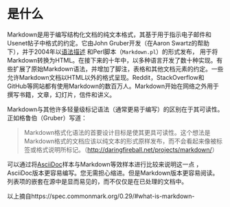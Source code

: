 # 是什么
Markdown是用于编写结构化文档的纯文本格式，其基于用于指示电子邮件和Usenet帖子中格式的约定。它由John Gruber开发（在Aaron Swartz的帮助下），并于2004年以[语法描述](http://daringfireball.net/projects/markdown/syntax) 和Perl脚本（`Markdown.pl`）的形式发布， 用于将Markdown转换为HTML。在接下来的十年中，以多种语言开发了数十种实现。有些扩展了原始Markdown语法，并增加了脚注，表格和其他文档元素的约定。一些允许Markdown文档以HTML以外的格式呈现。Reddit，StackOverflow和GitHub等网站都有使用Markdown的数百万人。Markdown开始在网络之外用于撰写书籍，文章，幻灯片，信件和讲义。

Markdown与其他许多轻量级标记语法（通常更易于编写）的区别在于其可读性。正如格鲁伯（Gruber）写道：

> Markdown格式化语法的首要设计目标是使其更具可读性。这个想法是Markdown格式的文档应该以纯文本的形式原样发布，而不会看起来像被标签或格式说明所标记。（<http://daringfireball.net/projects/markdown/>）

 可以通过将[AsciiDoc](http://www.methods.co.nz/asciidoc/)样本与Markdown等效样本进行比较来说明这一点 ，AsciiDoc版本更容易编写。您无需担心缩进。但是Markdown版本更容易阅读。列表项的嵌套在源中是显而易见的，而不仅仅是在已处理的文档中。

以上摘自https://spec.commonmark.org/0.29/#what-is-markdown-













